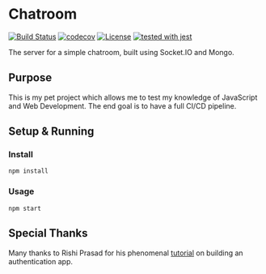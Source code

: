 # Chatroom

[![Build Status](https://travis-ci.com/justinzelinsky/chatroom-server.svg?branch=master)](https://travis-ci.com/justinzelinsky/chatroom-server)
[![codecov](https://codecov.io/gh/justinzelinsky/chatroom-server/branch/master/graph/badge.svg)](https://codecov.io/gh/justinzelinsky/chatroom-server)
[![License](https://img.shields.io/badge/license-MIT-blue.svg?style=flat-square)](LICENSE)
[![tested with jest](https://img.shields.io/badge/tested_with-jest-99424f.svg)](https://github.com/facebook/jest)

The server for a simple chatroom, built using Socket.IO and Mongo.

## Purpose

This is my pet project which allows me to test my knowledge of JavaScript and Web Development. The end goal is to have a full CI/CD pipeline.

## Setup & Running

### Install

`npm install`

### Usage

`npm start`

## Special Thanks

Many thanks to Rishi Prasad for his phenomenal [tutorial](https://blog.bitsrc.io/build-a-login-auth-app-with-mern-stack-part-1-c405048e3669) on building an authentication app.
